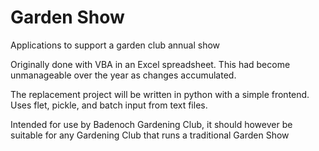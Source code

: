 # Garden Show
 Applications to support a garden club annual show

 Originally done with VBA in an Excel spreadsheet.
 This had become unmanageable over the year as changes accumulated.

 The replacement project will be written in python with a simple frontend.
 Uses flet, pickle, and batch input from text files.

 Intended for use by Badenoch Gardening Club, it should however be suitable
 for any Gardening Club that runs a traditional Garden Show
